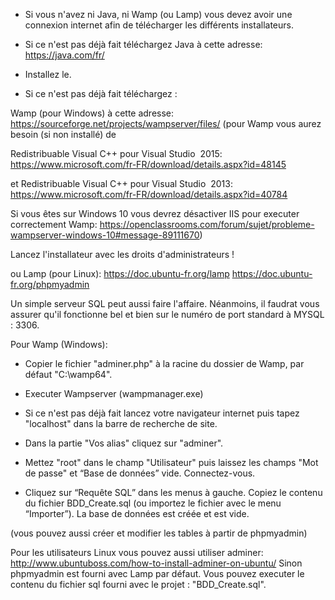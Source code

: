 
- Si vous n'avez ni Java, ni Wamp (ou Lamp) vous devez avoir une connexion internet afin de télécharger les différents installateurs.

- Si ce n'est pas déjà fait téléchargez Java à cette adresse:
https://java.com/fr/

- Installez le.

- Si ce n'est pas déjà fait téléchargez :

Wamp (pour Windows) à cette adresse:
https://sourceforge.net/projects/wampserver/files/
(pour Wamp vous aurez besoin (si non installé) de

Redistribuable Visual C++ pour Visual Studio  2015:
https://www.microsoft.com/fr-FR/download/details.aspx?id=48145 

et Redistribuable Visual C++ pour Visual Studio  2013:
https://www.microsoft.com/fr-FR/download/details.aspx?id=40784 

Si vous êtes sur Windows 10 vous devrez désactiver IIS pour executer correctement Wamp:
https://openclassrooms.com/forum/sujet/probleme-wampserver-windows-10#message-89111670)

Lancez l'installateur avec les droits d'administrateurs !

ou Lamp (pour Linux):
https://doc.ubuntu-fr.org/lamp
https://doc.ubuntu-fr.org/phpmyadmin

Un simple serveur SQL peut aussi faire l'affaire. 
Néanmoins, il faudrat vous assurer qu'il fonctionne bel et bien sur le numéro de port standard à MYSQL : 3306. 

Pour Wamp (Windows):

- Copier le fichier "adminer.php" à la racine du dossier de Wamp, par défaut "C:\wamp64".

- Executer Wampserver (wampmanager.exe)

- Si ce n'est pas déjà fait lancez votre navigateur internet puis tapez "localhost" dans la barre de recherche de site.

- Dans la partie "Vos alias" cliquez sur "adminer".

- Mettez "root" dans le champ "Utilisateur" puis laissez les champs "Mot de passe" et “Base de données” vide. Connectez-vous.

- Cliquez sur “Requête SQL” dans les menus à gauche. Copiez le contenu du fichier BDD_Create.sql (ou importez le fichier avec le menu “Importer”). La base de données est créée et est vide.

(vous pouvez aussi créer et modifier les tables à partir de phpmyadmin)


Pour les utilisateurs Linux vous pouvez aussi utiliser adminer:
http://www.ubuntuboss.com/how-to-install-adminer-on-ubuntu/
Sinon phpmyadmin est fourni avec Lamp par défaut. 
Vous pouvez executer le contenu du fichier sql fourni avec le projet : "BDD_Create.sql".
